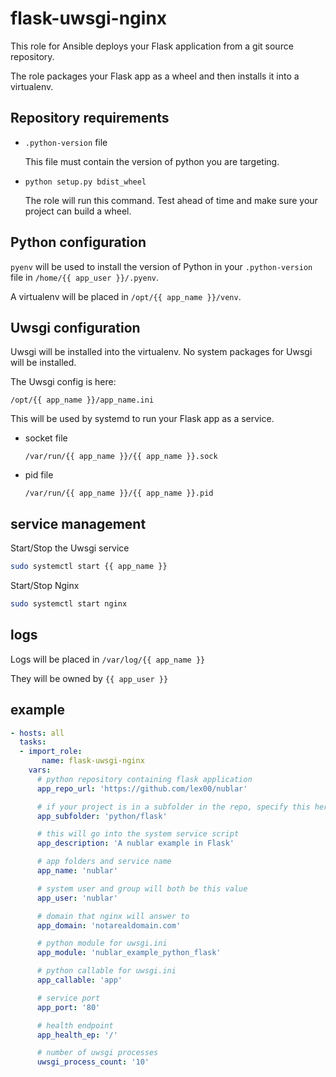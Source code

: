 # flask-uwsgi-nginx

This role for Ansible deploys your Flask application from a git source repository.

The role packages your Flask app as a wheel and then installs it into a virtualenv.

## Repository requirements

-   `.python-version` file

    This file must contain the version of python you are targeting.

-   `python setup.py bdist_wheel`

    The role will run this command.  Test ahead of time and make sure your project can build a wheel.

## Python configuration

`pyenv` will be used to install the version of Python in your `.python-version` file in `/home/{{ app_user }}/.pyenv`.

A virtualenv will be placed in `/opt/{{ app_name }}/venv`.

## Uwsgi configuration

Uwsgi will be installed into the virtualenv.  No system packages for Uwsgi will be installed.

The Uwsgi config is here:

`/opt/{{ app_name }}/app_name.ini`

This will be used by systemd to run your Flask app as a service.

-   socket file

    `/var/run/{{ app_name }}/{{ app_name }}.sock`

-   pid file

    `/var/run/{{ app_name }}/{{ app_name }}.pid`

## service management

Start/Stop the Uwsgi service
```sh
sudo systemctl start {{ app_name }}
```

Start/Stop Nginx
```sh
sudo systemctl start nginx
```

## logs

Logs will be placed in `/var/log/{{ app_name }}`

They will be owned by `{{ app_user }}`

## example

```yml
- hosts: all
  tasks:
  - import_role:
       name: flask-uwsgi-nginx
    vars:
      # python repository containing flask application
      app_repo_url: 'https://github.com/lex00/nublar'

      # if your project is in a subfolder in the repo, specify this here, otherwise set blank
      app_subfolder: 'python/flask'

      # this will go into the system service script
      app_description: 'A nublar example in Flask'

      # app folders and service name
      app_name: 'nublar'

      # system user and group will both be this value
      app_user: 'nublar'

      # domain that nginx will answer to
      app_domain: 'notarealdomain.com'

      # python module for uwsgi.ini
      app_module: 'nublar_example_python_flask'

      # python callable for uwsgi.ini
      app_callable: 'app'

      # service port
      app_port: '80'

      # health endpoint
      app_health_ep: '/'

      # number of uwsgi processes
      uwsgi_process_count: '10'
  ```
